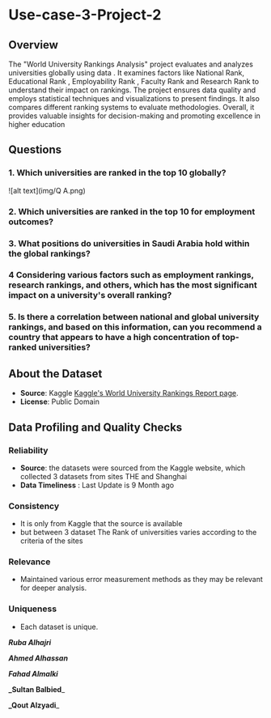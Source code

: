 # Use-case-3-Project-2
## Overview
The "World University Rankings Analysis" project evaluates and analyzes universities globally using data . It examines factors like National Rank, Educational Rank , Employability Rank , Faculty Rank and Research Rank to understand their impact on rankings. The project ensures data quality and employs statistical techniques and visualizations to present findings. It also compares different ranking systems to evaluate methodologies. Overall, it provides valuable insights for decision-making and promoting excellence in higher education

## Questions
### 1. Which universities are ranked in the top 10 globally?
![alt text](img/Q A.png)

### 2. Which universities are ranked in the top 10 for employment outcomes?


### 3. What positions do universities in Saudi Arabia hold within the global rankings?

### 4 Considering various factors such as employment rankings, research rankings, and others, which has the most significant impact on a university's overall ranking?

### 5. Is there a correlation between national and global university rankings, and based on this information, can you recommend a country that appears to have a high concentration of top-ranked universities?

## About the Dataset
- **Source**: Kaggle [Kaggle's World University Rankings Report page](https://www.kaggle.com/datasets/ourfuture/world-university-rankings).
- **License**: Public Domain

## Data Profiling and Quality Checks
### Reliability
- **Source**: the datasets were sourced from the Kaggle website, which collected 3 datasets from sites THE and Shanghai
- **Data Timeliness** : Last Update is 9 Month ago

### Consistency
- It is only from Kaggle that the source is available
- but between 3 dataset The Rank of universities varies according to the criteria of the sites

### Relevance
- Maintained various error measurement methods as they may be relevant for deeper analysis.

### Uniqueness
- Each dataset is unique.



**_Ruba Alhajri_**

**_Ahmed Alhassan_**

**_Fahad Almalki_**

**_Sultan Balbied**_

**_Qout Alzyadi**_






